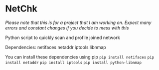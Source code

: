 NetChk
======

*Please note that this is for a project that I am working on. Expect many errors and constant changes if you decide to mess with this*

Python script to quickly scan and profile joined network

Dependencies:
netifaces
netaddr
iptools
libnmap

You can install these dependencies using pip
`pip install netifaces`
`pip install netaddr`
`pip install iptools`
`pip install python-libnmap`
